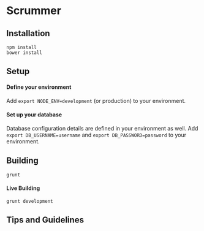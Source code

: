 # Scrummer

## Installation
`npm install` <br>
`bower install`

## Setup
#### Define your environment
Add `export NODE_ENV=development` (or production) to your environment. 

#### Set up your database
Database configuration details are defined in your environment as well. Add `export DB_USERNAME=username` and `export DB_PASSWORD=password` to your environment. 

## Building
`grunt`

#### Live Building
`grunt development`

## Tips and Guidelines